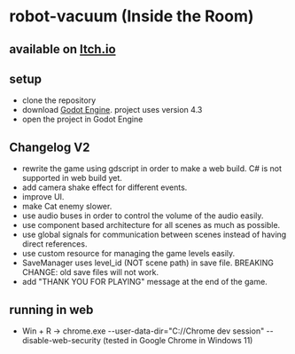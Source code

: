 # robot-vacuum (Inside the Room)
## available on [Itch.io](https://kusindia.itch.io/inside-the-room)

## setup
- clone the repository
- download [Godot Engine](https://godotengine.org/). project uses version 4.3
- open the project in Godot Engine

## Changelog V2
- rewrite the game using gdscript in order to make a web build. C# is not supported in web build yet.
- add camera shake effect for different events.
- improve UI.
- make Cat enemy slower.
- use audio buses in order to control the volume of the audio easily.
- use component based architecture for all scenes as much as possible.
- use global signals for communication between scenes instead of having direct references.
- use custom resource for managing the game levels easily.
- SaveManager uses level_id (NOT scene path) in save file. BREAKING CHANGE: old save files will not work.
- add "THANK YOU FOR PLAYING" message at the end of the game.

## running in web
- Win + R -> chrome.exe --user-data-dir="C://Chrome dev session" --disable-web-security (tested in Google Chrome in Windows 11)
